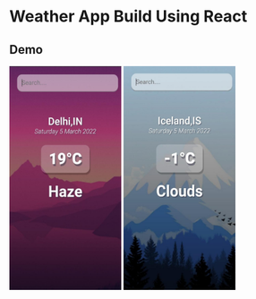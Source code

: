 # Weather App Build Using React

## Demo

<img src="./Demo/img1.jpeg" width="200" height="400" />
<img src="./Demo/img2.jpeg" width="200" height="400" />
